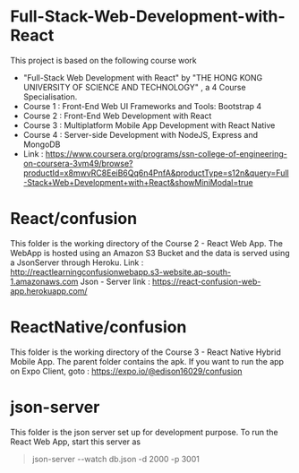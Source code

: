 # Full-Stack-Web-Development-with-React

This project is based on the following course work
- "Full-Stack Web Development with React" by "THE HONG KONG UNIVERSITY OF SCIENCE AND TECHNOLOGY" , a 4 Course Specialisation.
- Course 1 : Front-End Web UI Frameworks and Tools: Bootstrap 4
- Course 2 : Front-End Web Development with React 
- Course 3 : Multiplatform Mobile App Development with React Native 
- Course 4 : Server-side Development with NodeJS, Express and MongoDB 
- Link : https://www.coursera.org/programs/ssn-college-of-engineering-on-coursera-3vm49/browse?productId=x8mwvRC8EeiB6Qq6n4PnfA&productType=s12n&query=Full-Stack+Web+Development+with+React&showMiniModal=true

# React/confusion 
This folder is the working directory of the Course 2 - React Web App.
The WebApp is hosted using an Amazon S3 Bucket and the data is served using a JsonServer through Heroku.
Link : http://reactlearningconfusionwebapp.s3-website.ap-south-1.amazonaws.com
Json - Server link : https://react-confusion-web-app.herokuapp.com/

# ReactNative/confusion 
This folder is the working directory of the Course 3 - React Native Hybrid Mobile App.
The parent folder contains the apk.
If you want to run the app on Expo Client, goto : https://expo.io/@edison16029/confusion

# json-server
This folder is the json server set up for development purpose.
To run the React Web App, start this server as 
> json-server --watch db.json -d 2000 -p 3001
